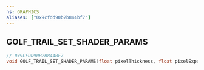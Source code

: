 ```yaml
---
ns: GRAPHICS
aliases: ["0x9cfdd90b2b844bf7"]
---
```

## GOLF_TRAIL_SET_SHADER_PARAMS

```c
// 0x9CFDD90B2B844BF7
void GOLF_TRAIL_SET_SHADER_PARAMS(float pixelThickness, float pixelExpansion, float fadeOpacity, float fadeExponentBias, float textureFill);
```
